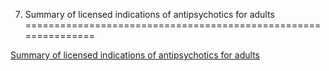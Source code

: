 7. Summary of licensed indications of antipsychotics for adults
===============================================================

[Summary of licensed indications of antipsychotics for adults]([!--$ssServerRelativeSiteRoot--]Opendocuments/OpenPDFdocuments/CON185680)

   
